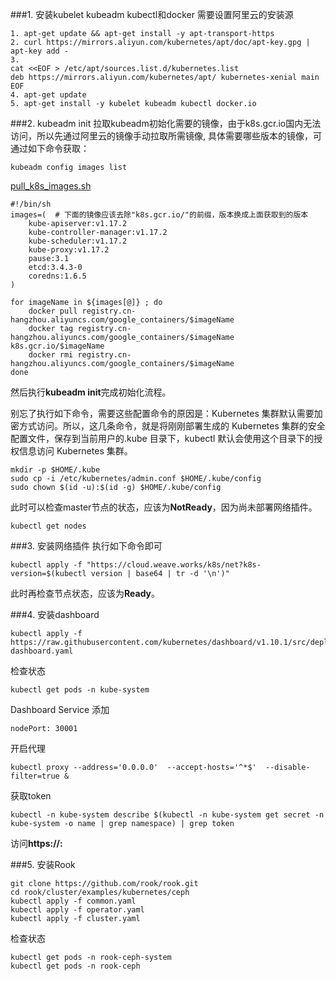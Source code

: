 ###1. 安装kubelet kubeadm kubectl和docker
需要设置阿里云的安装源
```shell
1. apt-get update && apt-get install -y apt-transport-https
2. curl https://mirrors.aliyun.com/kubernetes/apt/doc/apt-key.gpg | apt-key add -
3. 
cat <<EOF > /etc/apt/sources.list.d/kubernetes.list
deb https://mirrors.aliyun.com/kubernetes/apt/ kubernetes-xenial main
EOF
4. apt-get update
5. apt-get install -y kubelet kubeadm kubectl docker.io
```

###2. kubeadm init
拉取kubeadm初始化需要的镜像，由于k8s.gcr.io国内无法访问，所以先通过阿里云的镜像手动拉取所需镜像,
具体需要哪些版本的镜像，可通过如下命令获取：
```shell
kubeadm config images list
```
[pull_k8s_images.sh](scripts/pull_k8s_images.sh)
```shell
#!/bin/sh
images=(  # 下面的镜像应该去除"k8s.gcr.io/"的前缀，版本换成上面获取到的版本
    kube-apiserver:v1.17.2
    kube-controller-manager:v1.17.2
    kube-scheduler:v1.17.2
    kube-proxy:v1.17.2
    pause:3.1
    etcd:3.4.3-0
    coredns:1.6.5
)

for imageName in ${images[@]} ; do
    docker pull registry.cn-hangzhou.aliyuncs.com/google_containers/$imageName
    docker tag registry.cn-hangzhou.aliyuncs.com/google_containers/$imageName k8s.gcr.io/$imageName
    docker rmi registry.cn-hangzhou.aliyuncs.com/google_containers/$imageName
done
```

然后执行**kubeadm init**完成初始化流程。

别忘了执行如下命令，需要这些配置命令的原因是：Kubernetes 集群默认需要加密方式访问。所以，这几条命令，就是将刚刚部署生成的 Kubernetes 集群的安全配置文件，保存到当前用户的.kube 目录下，kubectl 默认会使用这个目录下的授权信息访问 Kubernetes 集群。
```shell
mkdir -p $HOME/.kube
sudo cp -i /etc/kubernetes/admin.conf $HOME/.kube/config
sudo chown $(id -u):$(id -g) $HOME/.kube/config
```

此时可以检查master节点的状态，应该为**NotReady**，因为尚未部署网络插件。
```shell
kubectl get nodes
```

###3. 安装网络插件
执行如下命令即可
```shell
kubectl apply -f "https://cloud.weave.works/k8s/net?k8s-version=$(kubectl version | base64 | tr -d '\n')"
```

此时再检查节点状态，应该为**Ready**。

###4. 安装dashboard
```shell
kubectl apply -f https://raw.githubusercontent.com/kubernetes/dashboard/v1.10.1/src/deploy/recommended/kubernetes-dashboard.yaml
```
检查状态
```shell
kubectl get pods -n kube-system
```

Dashboard Service 添加
```shell
nodePort: 30001
```

开启代理
```shell
kubectl proxy --address='0.0.0.0'  --accept-hosts='^*$'  --disable-filter=true &
```

获取token
```shell
kubectl -n kube-system describe $(kubectl -n kube-system get secret -n kube-system -o name | grep namespace) | grep token
```

访问**https://<node-ip>:<node-port>**

###5. 安装Rook
```shell
git clone https://github.com/rook/rook.git
cd rook/cluster/examples/kubernetes/ceph
kubectl apply -f common.yaml
kubectl apply -f operator.yaml
kubectl apply -f cluster.yaml
```
检查状态
```shell
kubectl get pods -n rook-ceph-system
kubectl get pods -n rook-ceph
```
